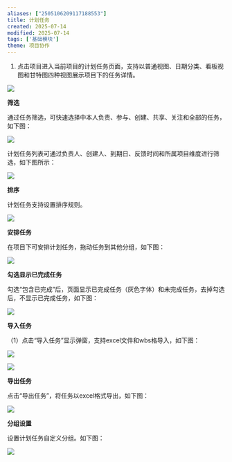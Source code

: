 ```yaml
---
aliases: ["2505106209117188553"]
title: 计划任务
created: 2025-07-14
modified: 2025-07-14
tags: ['基础模块']
theme: 项目协作
---
```


1. 点击项目进入当前项目的计划任务页面，支持以普通视图、日期分类、看板视图和甘特图四种视图展示项目下的任务详情。

![](8ba2730fdf4b79f8e151c6b929edd30c.jpg)

**筛选**

通过任务筛选，可快速选择中本人负责、参与、创建、共享、关注和全部的任务，如下图：

![](04d04e1811f1e9e0dae9b794145e2d00.jpg)

计划任务列表可通过负责人、创建人、到期日、反馈时间和所属项目维度进行筛选，如下图所示：

![](90acf42fe8e44c76ecfd1f2afb10543f.jpg)

**排序**

计划任务支持设置排序规则。

![](598a3b69235dafd3d4424a112d20b6d4.jpg)

**安排任务**

在项目下可安排计划任务，拖动任务到其他分组，如下图：

![](5eabbdf23ee56471c800edc2ec550f5e.jpg)

**勾选显示已完成任务**

勾选“包含已完成”后，页面显示已完成任务（灰色字体）和未完成任务，去掉勾选后，不显示已完成任务，如下图：

**![](0aaa1f09a638ab985e488f35136452a9.jpg)**

**导入任务**

（1）点击“导入任务”显示弹窗，支持excel文件和wbs格导入，如下图：

**![](9fdcb147f7b3aeb399306dbf85580d4b.jpg)**

![](3803c427bd6ddde1244f7d67d4206b5a.jpg)

**导出任务**

点击“导出任务”，将任务以excel格式导出，如下图：

![](d6f8c54f9f482c47802379bcfe118eb7.jpg)

**分组设置**

设置计划任务自定义分组。如下图：

![](2285ad96c994c56d8580aeb29902e869.jpg)